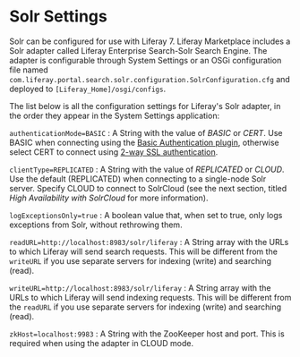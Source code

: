 # Solr Settings [](id=solr-settings)

Solr can be configured for use with Liferay 7. Liferay Marketplace includes a
Solr adapter called Liferay Enterprise Search-Solr Search Engine. The adapter is
configurable through System Settings or an OSGi configuration file named
`com.liferay.portal.search.solr.configuration.SolrConfiguration.cfg` and
deployed to `[Liferay_Home]/osgi/configs`.

The list below is all the configuration settings for Liferay's Solr adapter, in
the order they appear in the System Settings application:

`authenticationMode=BASIC`
: A String with the value of *BASIC* or *CERT*. Use BASIC when connecting using
the [Basic Authentication
plugin](https://cwiki.apache.org/confluence/display/solr/Basic+Authentication+Plugin),
otherwise select CERT to connect using [2-way SSL
authentication](https://cwiki.apache.org/confluence/display/solr/Enabling+SSL).

`clientType=REPLICATED`
: A String with the value of *REPLICATED* or *CLOUD*. Use the default
(REPLICATED) when connecting to a single-node Solr server. Specify CLOUD to
connect to SolrCloud (see the next section, titled *High Availability with
SolrCloud* for more information).

`logExceptionsOnly=true`
: A boolean value that, when set to true, only logs exceptions from Solr,
without rethrowing them.

`readURL=http://localhost:8983/solr/liferay`
: A String array with the URLs to which Liferay will send search requests.  This
will be different from the `writeURL` if you use separate servers for indexing
(write) and searching (read).

`writeURL=http://localhost:8983/solr/liferay`
: A String array with the URLs to which Liferay will send indexing requests.
This will be different from the `readURL` if you use separate servers for
indexing (write) and searching (read).

`zkHost=localhost:9983`
: A String with the ZooKeeper host and port. This is required when using the
adapter in CLOUD mode.
